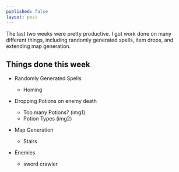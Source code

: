 ```yaml
---
published: false
layout: post
---
```


 
The last two weeks were pretty productive. I got work done on many different things, including randomly generated spells, item drops, and extending map generation.
 
<!--excerpt-->
 
## Things done this week
- Randomly Generated Spells
    - Homing
 
- Dropping Potions on enemy death
    - Too many Potions? (img1)
    - Potion Types (img2)
    
- Map Generation
    - Stairs
    
- Enemies
	- sword crawler